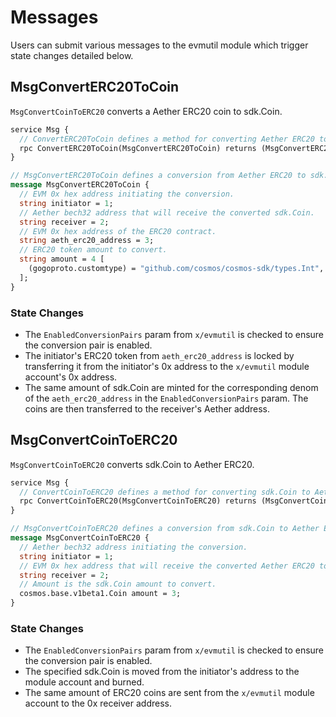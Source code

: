 <!--
order: 3
-->

# Messages

Users can submit various messages to the evmutil module which trigger state changes detailed below.

## MsgConvertERC20ToCoin

`MsgConvertCoinToERC20` converts a Aether ERC20 coin to sdk.Coin.

```protobuf
service Msg {
  // ConvertERC20ToCoin defines a method for converting Aether ERC20 to sdk.Coin.
  rpc ConvertERC20ToCoin(MsgConvertERC20ToCoin) returns (MsgConvertERC20ToCoinResponse);
}

// MsgConvertERC20ToCoin defines a conversion from Aether ERC20 to sdk.Coin.
message MsgConvertERC20ToCoin {
  // EVM 0x hex address initiating the conversion.
  string initiator = 1;
  // Aether bech32 address that will receive the converted sdk.Coin.
  string receiver = 2;
  // EVM 0x hex address of the ERC20 contract.
  string aeth_erc20_address = 3;
  // ERC20 token amount to convert.
  string amount = 4 [
    (gogoproto.customtype) = "github.com/cosmos/cosmos-sdk/types.Int",
  ];
}
```

### State Changes

- The `EnabledConversionPairs` param from `x/evmutil` is checked to ensure the conversion pair is enabled.
- The initiator's ERC20 token from `aeth_erc20_address` is locked by transferring it from the initiator's 0x address to the `x/evmutil` module account's 0x address.
- The same amount of sdk.Coin are minted for the corresponding denom of the `aeth_erc20_address` in the `EnabledConversionPairs` param. The coins are then transferred to the receiver's Aether address.

## MsgConvertCoinToERC20

`MsgConvertCoinToERC20` converts sdk.Coin to Aether ERC20.

```protobuf
service Msg {
  // ConvertCoinToERC20 defines a method for converting sdk.Coin to Aether ERC20.
  rpc ConvertCoinToERC20(MsgConvertCoinToERC20) returns (MsgConvertCoinToERC20Response);
}

// MsgConvertCoinToERC20 defines a conversion from sdk.Coin to Aether ERC20.
message MsgConvertCoinToERC20 {
  // Aether bech32 address initiating the conversion.
  string initiator = 1;
  // EVM 0x hex address that will receive the converted Aether ERC20 tokens.
  string receiver = 2;
  // Amount is the sdk.Coin amount to convert.
  cosmos.base.v1beta1.Coin amount = 3;
}
```

### State Changes

- The `EnabledConversionPairs` param from `x/evmutil` is checked to ensure the conversion pair is enabled.
- The specified sdk.Coin is moved from the initiator's address to the module account and burned.
- The same amount of ERC20 coins are sent from the `x/evmutil` module account to the 0x receiver address.
